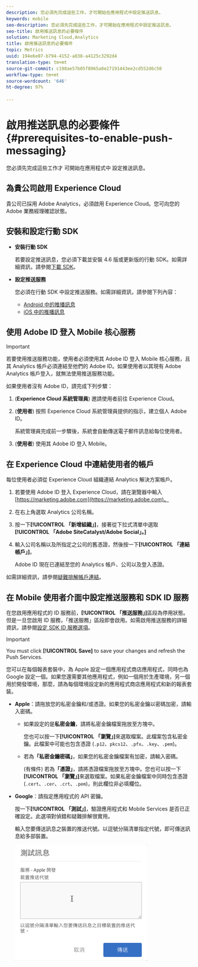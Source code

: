 ```yaml
---
description: 您必須先完成這些工作，才可開始在應用程式中設定推送訊息。
keywords: mobile
seo-description: 您必須先完成這些工作，才可開始在應用程式中設定推送訊息。
seo-title: 啟用推送訊息的必要條件
solution: Marketing Cloud,Analytics
title: 啟用推送訊息的必要條件
topic: Metrics
uuid: 194e6e07-b794-4152-a838-a4125c3292d4
translation-type: tm+mt
source-git-commit: c198ae57b05f8965a8e27191443ee2cd552d6c50
workflow-type: tm+mt
source-wordcount: '646'
ht-degree: 97%

---
```



# 啟用推送訊息的必要條件 {#prerequisites-to-enable-push-messaging}

您必須先完成這些工作才 可開始在應用程式中 設定推送訊息。

## 為貴公司啟用 Experience Cloud

貴公司已採用 Adobe Analytics，必須啟用 Experience Cloud。您可向您的 Adobe 業務經理確認狀態。

## 安裝和設定行動 SDK

* **安裝行動 SDK**

   若要設定推送訊息，您必須下載並安裝 4.6 版或更新版的行動 SDK。如需詳細資訊，請參閱[下載 SDK](/help/using/c-manage-app-settings/c-mob-confg-app/t-config-analytics/download-sdk.md)。

* **設定推送服務**

   您必須在行動 SDK 中設定推送服務。如需詳細資訊，請參閱下列內容：

   * [Android 中的推播訊息](/help/android/messaging-main/push-messaging/push-messaging.md)
   * [iOS 中的推播訊息](/help/ios/messaging-main/push-messaging/push-messaging.md)

## 使用 Adobe ID 登入 Mobile 核心服務

>[!IMPORTANT]
>
>若要使用推送服務功能，使用者必須使用其 Adobe ID 登入 Mobile 核心服務，且其 Analytics 帳戶必須連結至他們的 Adobe ID。如果使用者以其現有 Adobe Analytics 帳戶登入，就無法使用推送服務功能。

如果使用者沒有 Adobe ID，請完成下列步驟：

1. (**Experience Cloud 系統管理員**) 邀請使用者前往 Experience Cloud。

1. (**使用者**) 按照 Experience Cloud 系統管理員提供的指示，建立個人 Adobe ID。

   系統管理員完成前一步驟後，系統會自動傳送電子郵件訊息給每位使用者。

1. (**使用者**) 使用其 Adobe ID 登入 Mobile。

## 在 Experience Cloud 中連結使用者的帳戶

每位使用者必須從 Experience Cloud 組織連結 Analytics 解決方案帳戶。

1. 若要使用 Adobe ID 登入 Experience Cloud，請在瀏覽器中輸入 [https://marketing.adobe.com](https://marketing.adobe.com)。

1. 在右上角選取 Analytics 公司名稱。

1. 按一下&#x200B;**[!UICONTROL 「新增組織」]**，接著從下拉式清單中選取&#x200B;**[!UICONTROL 「Adobe SiteCatalyst/Adobe Social」。]**

1. 輸入公司名稱以及所指定之公司的舊憑證，然後按一下&#x200B;**[!UICONTROL 「連結帳戶」]**。

   Adobe ID 現在已連結至您的 Analytics 帳戶、公司以及登入憑證。

如需詳細資訊，請參閱[疑難排解帳戶連結](https://docs.adobe.com/content/help/zh-Hant/core-services/interface/manage-users-and-products/organizations.html)。

## 在 Mobile 使用者介面中設定推送服務和 SDK ID 服務

在您啟用應用程式的 ID 服務前，**[!UICONTROL 「推送服務」]**&#x200B;區段為停用狀態。但是一旦您啟用 ID 服務，「推送服務」區段即會啟用。如需啟用推送服務的詳細資訊，請參閱[設定 SDK ID 服務選項](/help/using/c-manage-app-settings/c-mob-confg-app/t-config-visitor.md)。

>[!IMPORTANT]
>
>You must click **[!UICONTROL Save]** to save your changes and refresh the Push Services.
>
>您可以在每個報表套裝中，為 Apple 設定一個應用程式商店應用程式，同時也為 Google 設定一個。如果您還需要其他應用程式，例如一個用於生產環境，另一個用於開發環境，那麼，請為每個環境設定新的應用程式商店應用程式和新的報表套裝。

* **Apple**：請拖放您的私密金鑰和/或憑證。如果您的私密金鑰以密碼加密，請輸入密碼。

   * 如果設定的是&#x200B;**私密金鑰**，請將私密金鑰檔案拖放至方塊中。

      您也可以按一下&#x200B;**[!UICONTROL 「瀏覽」]**&#x200B;來選取檔案。此檔案包含私密金鑰。此檔案中可能也包含憑證 (`.p12`、`pkcs12`、`.pfx`、`.key`、`.pem`)。

   * 若為&#x200B;**「私密金鑰密碼」**，如果您的私密金鑰檔案有加密，請輸入密碼。

      (有條件) 若為&#x200B;**「憑證」**，請將憑證檔案拖放至方塊中。您也可以按一下&#x200B;**[!UICONTROL 「瀏覽」]**&#x200B;來選取檔案。如果私密金鑰檔案中同時包含憑證 (`.cert`、`.cer`、`.crt`、`.pem`)，則此欄位非必填欄位。

* **Google**：請指定應用程式的 API 密鑰。

   按一下&#x200B;**[!UICONTROL 「測試」]**，驗證應用程式和 Mobile Services 是否已正確設定。此選項對偵錯和疑難排解很實用。

   輸入您要傳送訊息之裝置的推送代號。以逗號分隔清單指定代號，即可傳送訊息給多部裝置。

   ![推送測試訊息](assets/push_test_list.png)
